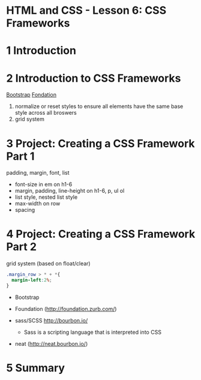 HTML and CSS - Lesson 6: CSS Frameworks
========================================

# 1	Introduction

# 2	Introduction to CSS Frameworks
[Bootstrap](http://getbootstrap.com/) 
[Fondation](http://foundation.zurb.com/)

1. normalize or reset styles to ensure all elements have the same base style across all broswers
2. grid system

# 3	Project: Creating a CSS Framework Part 1

padding, margin, font, list

- font-size in em on h1-6
- margin, padding, line-height on h1-6, p, ul ol
- list style, nested list style
- max-width on row
- spacing

# 4	Project: Creating a CSS Framework Part 2

grid system (based on float/clear)

```css
.margin_row > * + *{
  margin-left:2%;
}

```
- Bootstrap
- Foundation (http://foundation.zurb.com/)
- sass/SCSS  http://bourbon.io/
  - Sass is a scripting language that is interpreted into CSS

- neat (http://neat.bourbon.io/)




# 5	Summary
